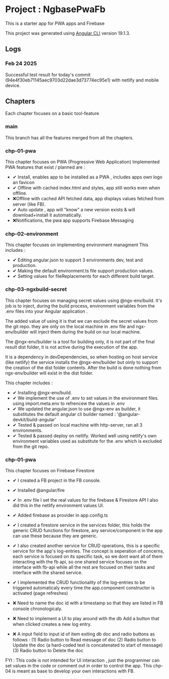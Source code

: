 # Project : NgbasePwaFb

This is a starter app for PWA apps and Firebase

This project was generated using [Angular CLI](https://github.com/angular/angular-cli) version 19.1.3.

## Logs

### Feb 24 2025

Successful test result for today's commit (94e4f30eb71145aec9703d22dae3d73774ec95e1) with netlify and mobile device.

## Chapters

Each chapter focuses on a basic tool-feature

### main

This branch has all the features merged from all the chapters.

### chp-01-pwa

This chapter focuses on PWA (Progressive Web Application)
Implemented PWA features that exist / planned are :

- ✔ Install, enables app to be installed as a PWA , includes apps own logo an favicon
- ✔ Offline with cached index.html and styles, app still works even when offline.
- ❌Offline with cached API fetched data, app displays values fetched from server (like FB).
- ✔ Auto update , app will "know" a new version exists & will download+install it automatically.
- ❌Notifications, the pwa app supports Firebase Messaging

### chp-02-environment

This chapter focuses on implementing environment managment
This includes :

- ✔ Editing angular.json to support 3 environments dev, test and production.
- ✔ Making the default environment.ts file support production values.
- ✔ Setting values for fileReplacements for each different build target.

### chp-03-ngxbuild-secret

This chapter focuses on managing secret values using @ngx-env/build.
It's job is to inject, during the build process, environment variables from
the .env files into your Angular application .

The added value of using it is that we can exclude the secret values from the
git repo. they are only on the local machine in .env file and ngx-env/builder will
inject them during the build on our local machine.

The @ngx-env/builder is a tool for building only, it is not part of the
final result dist folder, it is not active during the execution of the app.

It is a dependency in devDependencies, so when hosting on host service (like netlify)
the service installs the @ngx-env/builder but oinly to support the creation of the dist folder contents.
After the build is done nothing from ngx-env/builder will exist in the dist folder.

This chapter includes :

- ✔ Installing @ngx-env/build.
- ✔ We implement the use of .env to set values in the environment files.
  using import.meta.env to refrencew the values in .env
- ✔ We updated the angular.json to use @ngx-env as builder, it substitutes the default
  angular cli builder named : '@angular-devkit/build-angular'
- ✔ Tested & passed on local machine with http-server, ran all 3 environments.
- ✔ Tested & passed deploy on netlify. Worked well using netlify's own environment variables
  used as substitute for the .env which is excluded from the git repo.

### chp-01-pwa

This chapter focuses on Firebase Firestore

- ✔ I created a FB project in the FB console.
- ✔ Installed @angular/fire
- ✔ In .env file I set the real values for the firebase & Firestore API
  I also did this in the netlify environment values UI.
- ✔ Added firebase as provider in app.config.ts
- ✔ I created a firestore service in the services folder, this
  holds the generic CRUD functions for firestore, any service/component
  in the app can use these because they are generic.
- ✔ I also created another service for CRUD operations, this is a specific
  service for the app's log-entries.
  The concept is seperation of concerns, each service is focused on its
  specific task, so we dont want all of them interacting with
  the fb api, so one shared service focuses on the interface with fb-api while
  all the rest are focused on their tasks and interface with the shared service.

- ✔ I implemented the CRUD functionality of the log-entries to be triggered
  automaticaly every time the app.component constructor is activated (page refreshes)

- ❌ Need to name the doc id with a timestamp so that they are listed in FB console
  chronologicaly.

- ❌ Need to implement a UI to play around with the db
  Add a button that when clicked creates a new log entry.

- ❌ A input field to input id of item exiting db doc and radio buttons as follows :
  (1) Radio button to Read message of doc
  (2) Radio button to Update the doc (a hard-coded text is concatenated to start of message)
  (3) Radio button to Delete the doc

FYI : This code is not intended for UI interaction , just the programmer
can set values in the code or comment out in order to control the app.
This chp-04 is meant as base to develop your own interactions with FB.
